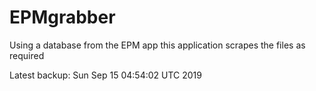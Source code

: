 # EPMgrabber
Using a database from the EPM app this application scrapes the files as required


Latest backup: Sun Sep 15 04:54:02 UTC 2019
